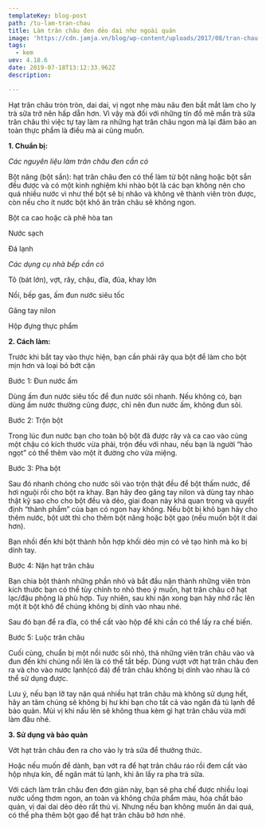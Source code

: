 ```yaml
---
templateKey: blog-post
path: /tu-lam-tran-chau
title: Làm trân châu đen dẻo dai như ngoài quán
image: 'https://cdn.jamja.vn/blog/wp-content/uploads/2017/08/tran-chau.jpg' 
tags:
  - kem
uev: 4.18.6
date: 2019-07-18T13:12:33.962Z
description:

---
```



Hạt trân châu tròn tròn, dai dai, vị ngọt nhẹ màu nâu đen bắt mắt làm cho ly trà sữa trở nên hấp dẫn hơn. Vì vậy mà đối với những tín đồ mê mẩn trà sữa trân châu thì việc tự tay làm ra những hạt trân châu ngon mà lại đảm bảo an toàn thực phẩm là điều mà ai cũng muốn.
 
**1. Chuẩn bị:**

*Các nguyên liệu làm trân châu đen cần có*

Bột năng (bột sắn): hạt trân châu đen có thể làm từ bột năng hoặc bột sắn đều được và có một kinh nghiệm khi nhào bột là các bạn không nên cho quá nhiều nước vì như thế bột sẽ bị nhão và không vê thành viên tròn được, còn nếu cho ít nước bột khô ăn trân châu sẽ không ngon.

Bột ca cao hoặc cà phê hòa tan

Nước sạch

Đá lạnh


*Các dụng cụ nhà bếp cần có*

Tô (bát lớn), vợt, rây, chậu, đĩa, đũa, khay lớn

Nồi, bếp gas, ấm đun nước siêu tốc

Găng tay nilon

Hộp đựng thực phẩm
 

**2. Cách làm:**


Trước khi bắt tay vào thực hiện, bạn cần phải rây qua bột để làm cho bột mịn hơn và loại bỏ bớt cặn


Bước 1: Đun nước ấm


Dùng ấm đun nước siêu tốc để đun nước sôi nhanh. Nếu không có, bạn dùng ấm nước thường cũng được, chỉ nên đun nước ấm, không đun sôi.


Bước 2: Trộn bột

Trong lúc đun nước bạn cho toàn bộ bột đã được rây và ca cao vào cùng một chậu có kích thước vừa phải, trộn đều với nhau, nếu bạn là người “hảo ngọt” có thể thêm vào một ít đường cho vừa miệng.


Bước 3: Pha bột

Sau đó nhanh chóng cho nước sôi vào trộn thật đều để bột thấm nước, để hơi nguội rồi cho bột ra khay. Bạn hãy đeo găng tay nilon và dùng tay nhào thật kỹ sao cho cho bột đều và dẻo, giai đoạn này khá quan trọng và quyết định “thành phẩm” của bạn có ngon hay không. Nếu bột bị khô bạn hãy cho thêm nước, bột ướt thì cho thêm bột năng hoặc bột gạo (nếu muốn bột ít dai hơn).

Bạn nhồi đến khi bột thành hỗn hợp khối dẻo mịn có vẻ tạo hình mà ko bị dính tay.
 

Bước 4: Nặn hạt trân châu
 
Bạn chia bột thành những phần nhỏ và bắt đầu nặn thành những viên tròn kích thước bạn có thể tùy chỉnh to nhỏ theo ý muốn, hạt trân châu cỡ hạt lạc/đậu phộng là phù hợp. Tuy nhiên, sau khi nặn xong bạn hãy nhớ rắc lên một ít bột khô để chúng không bị dính vào nhau nhé.

Sau đó bạn để ra đĩa, có thể cất vào hộp để khi cần có thể lấy ra chế biến.
 

Bước 5: Luộc trân châu

Cuối cùng, chuẩn bị một nồi nước sôi nhỏ, thả những viên trân châu vào và đun đến khi chúng nổi lên là có thể tắt bếp. Dùng vượt vớt hạt trân châu đen ra và cho vào nước lạnh(có đá) để trân châu không bị dính vào nhau là có thể sử dụng được.

Lưu ý, nếu bạn lỡ tay nặn quá nhiều hạt trân châu mà không sử dụng hết, hãy an tâm chúng sẽ không bị hư khi bạn cho tất cả vào ngăn đá tủ lạnh để bảo quản. Mùi vị khi nấu lên sẽ không thua kèm gì hạt trân châu vừa mới làm đâu nhé.


**3. Sử dụng và bảo quản**

Vớt hạt trân châu đen ra cho vào ly trà sữa để thưởng thức.

Hoặc nếu muốn để dành, bạn vớt ra để hạt trân châu ráo rồi đem cất vào hộp nhựa kín, để ngăn mát tủ lạnh, khi ăn lấy ra pha trà sữa.

Với cách làm trân châu đen đơn giản này, bạn sẽ pha chế được nhiều loại nước uống thơm ngon, an toàn và không chứa phẩm màu, hóa chất bảo quản, vị dai dai dẻo dẻo rất thú vị. Nhưng nếu bạn không muốn ăn dai quá, có thể pha thêm bột gạo để hạt trân châu bở hơn nhé.